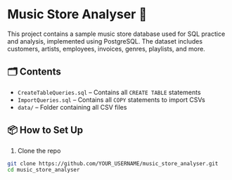 # Music Store Analyser 🎵
This project contains a sample music store database used for SQL practice and analysis, implemented using PostgreSQL. The dataset includes customers, artists, employees, invoices, genres, playlists, and more.

## 🗂️ Contents
- `CreateTableQueries.sql` – Contains all `CREATE TABLE` statements
- `ImportQueries.sql` – Contains all `COPY` statements to import CSVs
- `data/` – Folder containing all CSV files

## 📦 How to Set Up
1. Clone the repo  
```bash
git clone https://github.com/YOUR_USERNAME/music_store_analyser.git
cd music_store_analyser
